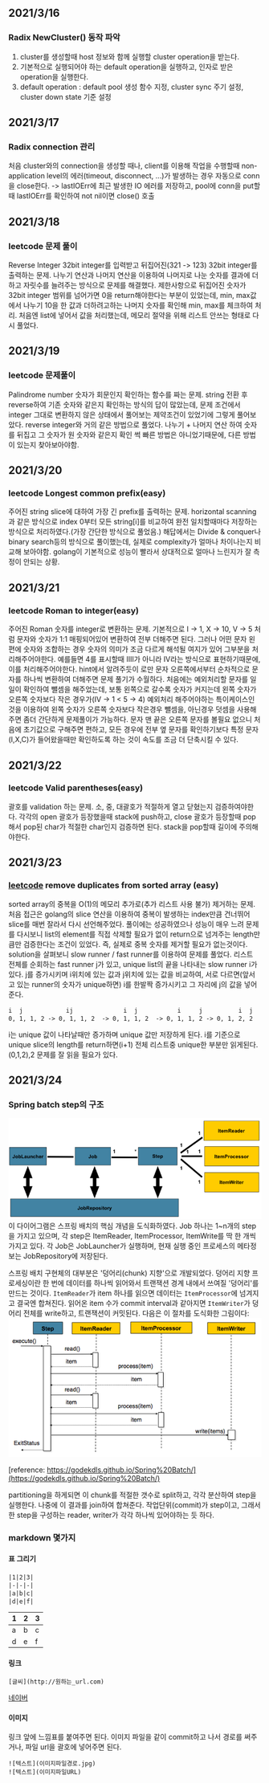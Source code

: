 ## 2021/3/16
### Radix NewCluster() 동작 파악
1. cluster를 생성할때 host 정보와 함께 실행할 cluster operation을 받는다.
2. 기본적으로 실행되어야 하는 default operation을 실행하고, 인자로 받은 operation을 실행한다.
3. default operation : default pool 생성 함수 지정, cluster sync 주기 설정, cluster down state 기준 설정

## 2021/3/17
### Radix connection 관리
처음 cluster와의 connection을 생성할 때나, client를 이용해 작업을 수행할때 non-application level의 에러(timeout, disconnect, ...)가 발생하는 경우 자동으로 conn을 close한다.
-> lastIOErr에 최근 발생한 IO 에러를 저장하고, pool에 conn을 put할때 lastIOErr를 확인하여 not nil이면 close() 호출

## 2021/3/18
### leetcode 문제 풀이
Reverse Integer
32bit integer를 입력받고 뒤집어진(321 -> 123) 32bit integer를 출력하는 문제.
나누기 연산과 나머지 연산을 이용하여 나머지로 나눈 숫자를 결과에 더하고 자릿수를 늘려주는 방식으로 문제를 해결했다.
제한사항으로 뒤집어진 숫자가 32bit integer 범위를 넘어가면 0을 return해야한다는 부분이 있었는데, 
min, max값에서 나누기 10을 한 값과 더하려고하는 나머지 숫자를 확인해 min, max를 체크하여 처리.
처음엔 list에 넣어서 값을 처리했는데, 메모리 절약을 위해 리스트 안쓰는 형태로 다시 풀었다.

## 2021/3/19
### leetcode 문제풀이
Palindrome number
숫자가 회문인지 확인하는 함수를 짜는 문제. string 전환 후 reverse하여 기존 숫자와 같은지 확인하는 방식의 답이 많았는데, 문제 조건에서 integer 그대로 변환하지 않은 상태에서 풀어보는 제약조건이 있었기에 그렇게 풀어보았다.
reverse integer와 거의 같은 방법으로 풀었다. 나누기 + 나머지 연산 하여 숫자를 뒤집고 그 숫자가 원 숫자와 같은지 확인
썩 빠른 방법은 아니었기때문에, 다른 방법이 있는지 찾아보아야함.

## 2021/3/20
### leetcode Longest common prefix(easy)
주어진 string slice에 대하여 가장 긴 prefix를 출력하는 문제.
horizontal scanning과 같은 방식으로 index 0부터 모든 string[i]를 비교하여 완전 일치할때마다 저장하는 방식으로 처리하였다.(가장 간단한 방식으로 풀었음.)
해답에서는 Divide & conquer나 binary search등의 방식으로 풀이했는데, 실제로 complexity가 얼마나 차이나는지 비교해 보아야함.
golang이 기본적으로 성능이 빨라서 상대적으로 얼마나 느린지가 잘 측정이 안되는 상황.

## 2021/3/21
### leetcode Roman to integer(easy)
주어진 Roman 숫자를 integer로 변환하는 문제.
기본적으로 I -> 1, X -> 10, V -> 5 처럼 문자와 숫자가 1:1 매핑되어있어 변환하여 전부 더해주면 된다.
그러나 어떤 문자 왼편에 숫자와 조합하는 경우 숫자의 의미가 조금 다르게 해석될 여지가 있어 그부분을 처리해주어야한다.
예를들면 4를 표시할때 IIII가 아니라 IV라는 방식으로 표현하기때문에, 이를 처리해주어야한다.
hint에서 알려주듯이 로만 문자 오른쪽에서부터 순차적으로 문자를 하나씩 변환하여 더해주면 문제 풀기가 수월하다.
처음에는 예외처리할 문자를 일일이 확인하여 뺄셈을 해주었는데, 보통 왼쪽으로 갈수록 숫자가 커지는데 왼쪽 숫자가 오른쪽 숫자보다 작은 경우가(IV -> 1 < 5 -> 4) 
예외처리 해주어야하는 특이케이스인 것을 이용하여 왼쪽 숫자가 오른쪽 숫자보다 작은경우 뺄셈을, 아닌경우 덧셈을 사용해주면 좀더 간단하게 문제풀이가 가능하다.
문자 맨 끝은 오른쪽 문자를 볼필요 없으니 처음에 초기값으로 구해주면 편하고, 모든 경우에 전부 옆 문자를 확인하기보다 특정 문자(I,X,C)가 들어왔을때만 확인하도록 하는 것이 속도를 조금 더 단축시킬 수 있다.

## 2021/3/22
### leetcode Valid parentheses(easy)
괄호를 validation 하는 문제.
소, 중, 대괄호가 적절하게 열고 닫혔는지 검증하여야한다.
각각의 open 괄호가 등장했을때 stack에 push하고, close 괄호가 등장할때 pop해서 pop된 char가 적절한 char인지 검증하면 된다.
stack을 pop할때 길이에 주의해야한다.

## 2021/3/23
### [leetcode](https://leetcode.com/problems/remove-duplicates-from-sorted-array/) remove duplicates from sorted array (easy)
sorted array의 중복을 O(1)의 메모리 추가로(추가 리스트 사용 불가) 제거하는 문제.
처음 접근은 golang의 slice 연산을 이용하여 중복이 발생하는 index만큼 건너뛰어 slice를 매번 잘라서 다시 선언해주었다.
풀이에는 성공하였으나 성능이 매우 느려 문제를 다시보니 list의 element를 직접 삭제할 필요가 없이 return으로 넘겨주는 length만큼만 검증한다는 조건이 있었다.
즉, 실제로 중복 숫자를 제거할 필요가 없는것이다.
solution을 살펴보니 slow runner / fast runner를 이용하여 문제를 풀었다.
리스트 전체를 순회하는 fast runner j가 있고, unique list의 끝을 나타내는 slow runner i가 있다.
j를 증가시키며 i위치에 있는 값과 j위치에 있는 값을 비교하여, 서로 다르면(앞서고 있는 runner의 숫자가 unique하면) i를 한발짝 증가시키고 그 자리에 j의 값을 넣어준다.
```
i  j            ij              i  j           i     j          i  j
0, 1, 1, 2 -> 0, 1, 1, 2  -> 0, 1, 1, 2  -> 0, 1, 1, 2 -> 0, 1, 2, 2 
```
i는 unique 값이 나타날때만 증가하며 unique 값만 저장하게 된다. i를 기준으로 unique slice의 length를 return하면(i+1) 
전체 리스트중 unique한 부분만 읽게된다. (0,1,2),2
문제를 잘 읽을 필요가 있다.

## 2021/3/24
### Spring batch step의 구조
![batch_stereotypes](./images/batch-stereotypes.png)  
이 다이어그램은 스프링 배치의 핵심 개념을 도식화하였다. Job 하나는 1~n개의 step을 가지고 있으며, 각 step은 ItemReader, ItemProcessor, ItemWrite를 딱 한 개씩 가지고 있다. 각 Job은 JobLauncher가 실행하며, 현재 실행 중인 프로세스의 메타정보는 JobRepository에 저장된다.

스프링 배치 구현체의 대부분은 '덩어리(chunk) 지향'으로 개발되었다. 덩어리 지향 프로세싱이란 한 번에 데이터를 하나씩 읽어와서 트랜잭션 경계 내에서 쓰여질 '덩어리'를 만드는 것이다. `ItemReader`가 item 하나를 읽으면 데이터는 `ItemProcessor`에 넘겨지고 결국엔 합쳐진다. 읽어온 item 수가 commit interval과 같아지면 `ItemWriter`가 덩어리 전체를 write하고, 트랜잭션이 커밋된다. 다음은 이 절차를 도식화한 그림이다:
![chunk_oriented](./images/chunk-oriented-processing.png)  

[reference: https://godekdls.github.io/Spring%20Batch/](https://godekdls.github.io/Spring%20Batch/)  

partitioning을 하게되면 이 chunk를 적절한 갯수로 split하고, 각각 분산하여 step을 실행한다. 나중에 이 결과를 join하여 합쳐준다.
작업단위(commit)가 step이고, 그래서 한 step을 구성하는 reader, writer가 각각 하나씩 있어야하는 듯 하다.
### markdown 몇가지
#### 표 그리기
```
|1|2|3|
|-|-|-|
|a|b|c|
|d|e|f|
```

|1|2|3|
|-|-|-|
|a|b|c|
|d|e|f|

#### 링크
```
[글씨](http://원하는_url.com)
```
[네이버](https://www.naver.com)

#### 이미지
링크 앞에 느낌표를 붙여주면 된다. 이미지 파일을 같이 commit하고 나서 경로를 써주거나, 파일 url을 괄호에 넣어주면 된다.
```
![텍스트](이미지파일경로.jpg)
![텍스트](이미지파일URL)
```
